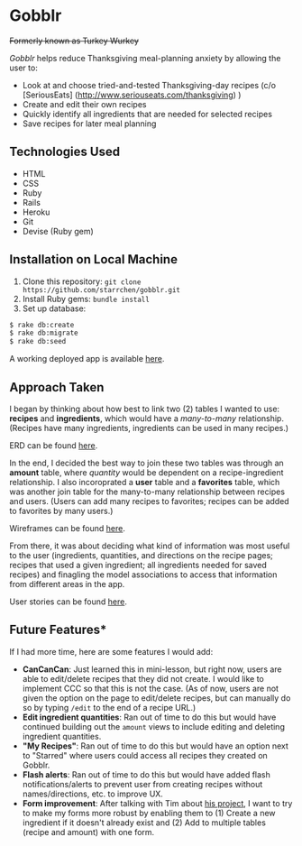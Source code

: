 # Gobblr

~~Formerly known as Turkey Wurkey~~

*Gobblr* helps reduce Thanksgiving meal-planning anxiety by allowing the user to:
* Look at and choose tried-and-tested Thanksgiving-day recipes (c/o [SeriousEats] (http://www.seriouseats.com/thanksgiving) )
* Create and edit their own recipes
* Quickly identify all ingredients that are needed for selected recipes
* Save recipes for later meal planning

## Technologies Used

- HTML
- CSS
- Ruby
- Rails
- Heroku
- Git
- Devise (Ruby gem)

## Installation on Local Machine

1. Clone this repository: `git clone https://github.com/starrchen/gobblr.git`
2. Install Ruby gems: `bundle install`
3. Set up database:
```bash
$ rake db:create
$ rake db:migrate
$ rake db:seed
```

A working deployed app is available [here](http://gobble-gobblr.herokuapp.com).

## Approach Taken

I began by thinking about how best to link two (2) tables I wanted to use: **recipes** and **ingredients**, which would have a _many-to-many_ relationship. (Recipes have many ingredients, ingredients can be used in many recipes.)

ERD can be found [here](https://github.com/starrchen/gobblr/blob/master/planning/erd.jpeg).

In the end, I decided the best way to join these two tables was through an **amount** table, where _quantity_ would be dependent on a recipe-ingredient relationship. I also incoroprated a **user** table and a **favorites** table, which was another join table for the many-to-many relationship between recipes and users. (Users can add many recipes to favorites; recipes can be added to favorites by many users.)

Wireframes can be found [here](https://github.com/starrchen/gobblr/tree/master/planning/wireframes).

From there, it was about deciding what kind of information was most useful to the user (ingredients, quantities, and directions on the recipe pages; recipes that used a given ingredient; all ingredients needed for saved recipes) and finagling the model associations to access that information from different areas in the app.

User stories can be found [here](https://github.com/starrchen/gobblr/blob/master/user_stories.md).

## Future Features*

If I had more time, here are some features I would add:

* **CanCanCan**: Just learned this in mini-lesson, but right now, users are able to edit/delete recipes that they did not create. I would like to implement CCC so that this is not the case. (As of now, users are not given the option on the page to edit/delete recipes, but can manually do so by typing `/edit` to the end of a recipe URL.)
* **Edit ingredient quantities**: Ran out of time to do this but would have continued building out the `amount` views to include editing and deleting ingredient quantities.
* **"My Recipes"**: Ran out of time to do this but would have an option next to "Starred" where users could access all recipes they created on Gobblr.
* **Flash alerts**: Ran out of time to do this but would have added flash notifications/alerts to prevent user from creating recipes without names/directions, etc. to improve UX.
* **Form improvement**: After talking with Tim about [his project](https://github.com/timothytgregg/QuotesApp), I want to try to make my forms more robust by enabling them to (1) Create a new ingredient if it doesn't already exist and (2) Add to multiple tables (recipe and amount) with one form.
